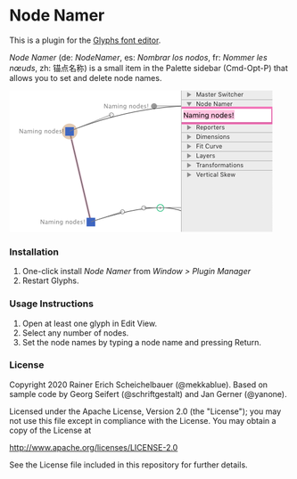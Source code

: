 # Node Namer

This is a plugin for the [Glyphs font editor](http://glyphsapp.com/).

*Node Namer* (de: *NodeNamer*, es: *Nombrar los nodos*, fr: *Nommer les nœuds*, zh: 锚点名称) is a small item in the Palette sidebar (Cmd-Opt-P) that allows you to set and delete node names.

![NodeNamer in action](NodeNamer.png)

### Installation

1. One-click install *Node Namer* from *Window > Plugin Manager*
2. Restart Glyphs.

### Usage Instructions

1. Open at least one glyph in Edit View.
2. Select any number of nodes.
3. Set the node names by typing a node name and pressing Return.

### License

Copyright 2020 Rainer Erich Scheichelbauer (@mekkablue).
Based on sample code by Georg Seifert (@schriftgestalt) and Jan Gerner (@yanone).

Licensed under the Apache License, Version 2.0 (the "License");
you may not use this file except in compliance with the License.
You may obtain a copy of the License at

http://www.apache.org/licenses/LICENSE-2.0

See the License file included in this repository for further details.
